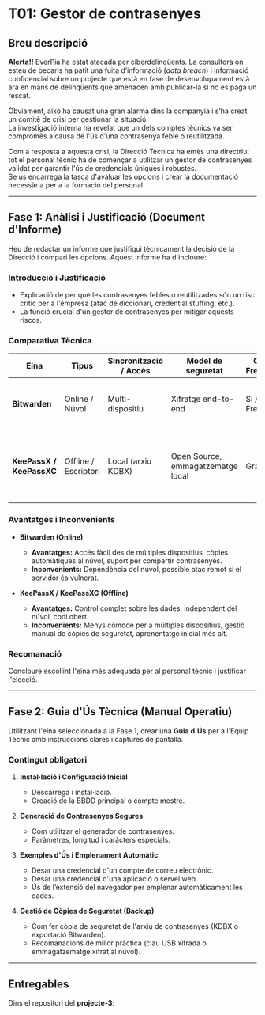 # T01: Gestor de contrasenyes

## Breu descripció

**Alerta!!** EverPia ha estat atacada per ciberdelinqüents. La consultora on esteu de becaris ha patit una fuita d’informació (*data breach*) i informació confidencial sobre un projecte que està en fase de desenvolupament està ara en mans de delinqüents que amenacen amb publicar-la si no es paga un rescat.

Òbviament, això ha causat una gran alarma dins la companyia i s’ha creat un comitè de crisi per gestionar la situació.  
La investigació interna ha revelat que un dels comptes tècnics va ser compromès a causa de l'ús d'una contrasenya feble o reutilitzada.

Com a resposta a aquesta crisi, la Direcció Tècnica ha emès una directriu: tot el personal tècnic ha de començar a utilitzar un gestor de contrasenyes validat per garantir l'ús de credencials úniques i robustes.  
Se us encarrega la tasca d'avaluar les opcions i crear la documentació necessària per a la formació del personal.

---

## Fase 1: Anàlisi i Justificació (Document d'Informe)

Heu de redactar un informe que justifiqui tècnicament la decisió de la Direcció i compari les opcions. Aquest informe ha d'incloure:

### Introducció i Justificació
- Explicació de per què les contrasenyes febles o reutilitzades són un risc crític per a l'empresa (atac de diccionari, credential stuffing, etc.).
- La funció crucial d'un gestor de contrasenyes per mitigar aquests riscos.

### Comparativa Tècnica

| Eina                  | Tipus               | Sincronització / Accés | Model de seguretat        | Cost / Freemium | Observacions |
|-----------------------|-------------------|----------------------|-------------------------|----------------|-------------|
| **Bitwarden**         | Online / Núvol    | Multi-dispositiu     | Xifratge end-to-end      | Sí / Freemium   | Accés des de qualsevol dispositiu, còpies al núvol |
| **KeePassX / KeePassXC** | Offline / Escriptori | Local (arxiu KDBX) | Open Source, emmagatzematge local | Gratuït | Independència del núvol, portable, dependència de la gestió manual de còpies |

### Avantatges i Inconvenients

- **Bitwarden (Online)**  
  - **Avantatges:** Accés fàcil des de múltiples dispositius, còpies automàtiques al núvol, suport per compartir contrasenyes.  
  - **Inconvenients:** Dependència del núvol, possible atac remot si el servidor és vulnerat.

- **KeePassX / KeePassXC (Offline)**  
  - **Avantatges:** Control complet sobre les dades, independent del núvol, codi obert.  
  - **Inconvenients:** Menys còmode per a múltiples dispositius, gestió manual de còpies de seguretat, aprenentatge inicial més alt.

### Recomanació
Concloure escollint l'eina més adequada per al personal tècnic i justificar l'elecció.

---

## Fase 2: Guia d'Ús Tècnica (Manual Operatiu)

Utilitzant l'eina seleccionada a la Fase 1, crear una **Guia d'Ús** per a l'Equip Tècnic amb instruccions clares i captures de pantalla.

### Contingut obligatori

1. **Instal·lació i Configuració Inicial**  
   - Descàrrega i instal·lació.  
   - Creació de la BBDD principal o compte mestre.

2. **Generació de Contrasenyes Segures**  
   - Com utilitzar el generador de contrasenyes.  
   - Paràmetres, longitud i caràcters especials.

3. **Exemples d'Ús i Emplenament Automàtic**  
   - Desar una credencial d'un compte de correu electrònic.  
   - Desar una credencial d'una aplicació o servei web.  
   - Ús de l’extensió del navegador per emplenar automàticament les dades.

4. **Gestió de Còpies de Seguretat (Backup)**  
   - Com fer còpia de seguretat de l'arxiu de contrasenyes (KDBX o exportació Bitwarden).  
   - Recomanacions de millor pràctica (clau USB xifrada o emmagatzematge xifrat al núvol).

---

## Entregables

Dins el repositori del **projecte-3**:

